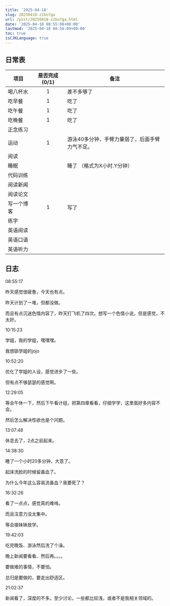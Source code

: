 ```yaml
---
title: '2025-04-18'
slug: 20250418-z1bn7ga
url: /post/20250418-z1bn7ga.html
date: '2025-04-18 08:55:08+08:00'
lastmod: '2025-04-18 08:56:09+08:00'
toc: true
isCJKLanguage: true
---
```






## 日常表

|项目|是否完成(0/1)|备注|
| ------------| :-------------: | ------------------------------------------------|
|喝八杯水|1|差不多够了|
|吃早餐|1|吃了|
|吃午餐|1|吃了|
|吃晚餐|1|吃了|
|正念练习|||
|运动|1|游泳40多分钟，手臂力量弱了，后面手臂力气不足。|
|阅读|||
|睡眠||睡了  （格式为X小时.Y分钟）|
|代码训练|||
|阅读新闻|||
|阅读论文|||
|写一个博客|1|写了|
|练字|||
|英语阅读|||
|英语口语|||
|英语听力|||

## 日志

08:55:17

昨天感觉很疲惫，今天也有点。

昨天计划了一堆，但都没做。

而且有点沉迷色情内容了，昨天打飞机了四次。想写一个色情小说，但是感觉，不太好。

10:15:23

学姐，我的学姐，嘿嘿嘿。

我想舔学姐的jojo

10:52:20

优化了学姐的人设，感觉进步了一些。

但有点不够瑟瑟的感觉啊。

12:29:05

等会午休一下，然后下午看计组，把第四章看看，仔细学学，这里面好多内容不会。

然后怎么解决性欲也是个问题。

13:07:48

休息去了，2点之前起来。

14:38:30

睡了一个小时20多分钟，大意了。

起床洗脸的时候留鼻血了。

为什么今年这么容易流鼻血？我要死了？

16:32:26

看了一点点，感觉真的难啃。

而且注意力没太集中。

等会接妹妹放学。

19:42:03

吃完晚饭、游泳然后洗了个澡。

晚上新闻要看看、然后再。。。。

要做难的事情，不要怕。

总归是要做的，要走出舒适区。

21:02:37

新闻看了，深度的不多。至少讨论，一些都比较浅，或者不是我相关领域的。
